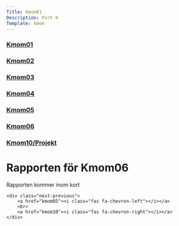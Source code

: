 ```yaml
---
Title: Kmom01
Description: Part 6
Template: kmom
---
```


<div class="sidebar">
    <a href="kmom01"><h3>Kmom01</h3></a>
    <a href="kmom02"><h3>Kmom02</h3></a>
    <a href="kmom03"><h3>Kmom03</h3></a>
    <a href="kmom04"><h3>Kmom04</h3></a>
    <a href="kmom05"><h3>Kmom05</h3></a>
    <a href="kmom06"><h3>Kmom06</h3></a>
    <a href="kmom10"><h3>Kmom10/Projekt</h3></a>
</div>

<div class="report">
    <h1>Rapporten för Kmom06</h1>
    <p>Rapporten kommer inom kort<p>

    <div class="next-previous">
        <a href="kmom05"><i class="fas fa-chevron-left"></i></a>
        <br>
        <a href="kmom10"><i class="fas fa-chevron-right"></i></a>
    </div>
</div>
